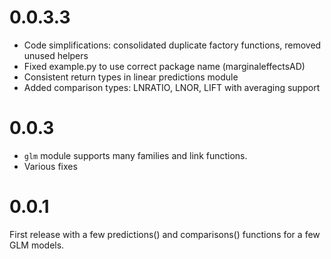 # 0.0.3.3

* Code simplifications: consolidated duplicate factory functions, removed unused helpers
* Fixed example.py to use correct package name (marginaleffectsAD)
* Consistent return types in linear predictions module
* Added comparison types: LNRATIO, LNOR, LIFT with averaging support

# 0.0.3

* `glm` module supports many families and link functions.
* Various fixes

# 0.0.1

First release with a few predictions() and comparisons() functions for a few GLM models.

